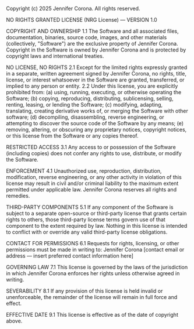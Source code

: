 Copyright (c) 2025 Jennifer Corona. All rights reserved.

NO RIGHTS GRANTED LICENSE (NRG License) — VERSION 1.0

COPYRIGHT AND OWNERSHIP 1.1 The Software and all associated files, documentation, binaries, source code, images, and other materials (collectively, "Software") are the exclusive property of Jennifer Corona. Copyright in the Software is owned by Jennifer Corona and is protected by copyright laws and international treaties.

NO LICENSE, NO RIGHTS 2.1 Except for the limited rights expressly granted in a separate, written agreement signed by Jennifer Corona, no rights, title, license, or interest whatsoever in the Software are granted, transferred, or implied to any person or entity. 2.2 Under this license, you are explicitly prohibited from: (a) using, running, executing, or otherwise operating the Software; (b) copying, reproducing, distributing, sublicensing, selling, renting, leasing, or lending the Software; (c) modifying, adapting, translating, creating derivative works of, or merging the Software with other software; (d) decompiling, disassembling, reverse engineering, or attempting to discover the source code of the Software by any means; (e) removing, altering, or obscuring any proprietary notices, copyright notices, or this license from the Software or any copies thereof.

RESTRICTED ACCESS 3.1 Any access to or possession of the Software (including copies) does not confer any rights to use, distribute, or modify the Software.

ENFORCEMENT 4.1 Unauthorized use, reproduction, distribution, modification, reverse engineering, or any other activity in violation of this license may result in civil and/or criminal liability to the maximum extent permitted under applicable law. Jennifer Corona reserves all rights and remedies.

THIRD-PARTY COMPONENTS 5.1 If any component of the Software is subject to a separate open-source or third-party license that grants certain rights to others, those third-party license terms govern use of that component to the extent required by law. Nothing in this license is intended to conflict with or override any valid third-party license obligations.

CONTACT FOR PERMISSIONS 6.1 Requests for rights, licensing, or other permissions must be made in writing to: Jennifer Corona [contact email or address — insert preferred contact information here]

GOVERNING LAW 7.1 This license is governed by the laws of the jurisdiction in which Jennifer Corona enforces her rights unless otherwise agreed in writing.

SEVERABILITY 8.1 If any provision of this license is held invalid or unenforceable, the remainder of the license will remain in full force and effect.

EFFECTIVE DATE 9.1 This license is effective as of the date of copyright above. 

